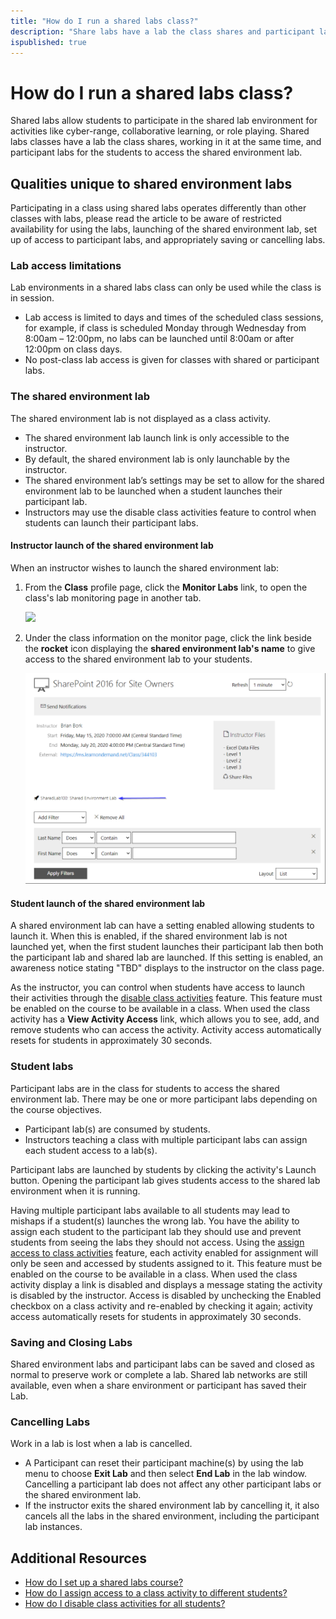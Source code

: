 ```yaml
---
title: "How do I run a shared labs class?"
description: "Share labs have a lab the class shares and participant labs for the students. This article provides information on managing both the shared and participant labs, special considerations in launching, saving, and cancelling labs, as well as tools to manage access to labs."
ispublished: true
---
```


# How do I run a shared labs class?

Shared labs allow students to participate in the shared lab environment for activities like cyber-range, collaborative learning, or role playing. 
Shared labs classes have a lab the class shares, working in it at the same time, and participant labs for the students to access the shared environment lab. 

## Qualities unique to shared environment labs

Participating in a class using shared labs operates differently than other classes with labs, please read the article to be aware of restricted availability for using the labs, launching of the shared environment lab, set up of access to participant labs, and appropriately saving or cancelling labs. 

### Lab access limitations
Lab environments in a shared labs class can only be used while the class is in session.

* Lab access is limited to days and times of the scheduled class sessions, for example, if class is scheduled Monday through Wednesday from 8:00am – 12:00pm, no labs can be launched until 8:00am or after 12:00pm on class days.
* No post-class lab access is given for classes with shared or participant labs.

### The shared environment lab
The shared environment lab is not displayed as a class activity. 
* The shared environment lab launch link is only accessible to the instructor. 
* By default, the shared environment lab is only launchable by the instructor.
* The shared environment lab’s settings may be set to allow for the shared environment lab to be launched when a student launches their participant lab. 
* Instructors may use the disable class activities feature to control when students can launch their participant labs.

#### Instructor launch of the shared environment lab

When an instructor wishes to launch the shared environment lab: 
1. From the **Class** profile page, click the **Monitor Labs** link, to open the class's lab monitoring page in another tab.

    ![](/tms/images/monitor-labs-link.png)

1.  Under the class information on the monitor page, click the link beside the **rocket** icon displaying the **shared environment lab's name** to give access to the shared environment lab to your students.

    ![](/tms/images/instructor-launch-shared-lab-environment-1.png)

#### Student launch of the shared environment lab
A shared environment lab can have a setting enabled allowing students to launch it. When this is enabled, if the shared environment lab is not launched yet, when the first student launches their participant lab then both the participant lab and shared lab are launched. If this setting is enabled, an awareness notice stating "TBD" displays to the instructor on the class page. 

As the instructor, you can control when students have access to launch their activities through the [disable class activities](/tms/instructors/instructor-prep-and-classes/disable-class-activities.md) feature. This feature must be enabled on the course to be available in a class. When used the class activity has a **View Activity Access** link, which allows you to see, add, and remove students who can access the activity. Activity access automatically resets for students in approximately 30 seconds.

### Student labs
Participant labs are in the class for students to access the shared environment lab. There may be one or more participant labs depending on the course objectives. 

* Participant lab(s) are consumed by students.
* Instructors teaching a class with multiple participant labs can assign each student access to a lab(s).

Participant labs are launched by students by clicking the activity's Launch button. Opening the participant lab gives students access to the shared lab environment when it is running. 

Having multiple participant labs available to all students may lead to mishaps if a student(s) launches the wrong lab. You have the ability to assign each student to the participant lab they should use and prevent students from seeing the labs they should not access. Using the [assign access to class activities](/tms/instructors/instructor-prep-and-classes/assign-class-activities.md) feature, each activity enabled for assignment will only be seen and accessed by students assigned to it. This feature must be enabled on the course to be available in a class. When used the class activity display a link is disabled and displays a message stating the activity is disabled by the instructor. Access is disabled by unchecking the Enabled checkbox on a class activity and re-enabled by checking it again; activity access automatically resets for students in approximately 30 seconds.

### Saving and Closing Labs

Shared environment labs and participant labs can be saved and closed as normal to preserve work or complete a lab. Shared lab networks are still available, even when a share environment or participant has saved their Lab.

### Cancelling Labs
Work in a lab is lost when a lab is cancelled.

- A Participant can reset their participant machine(s) by using the lab menu to choose **Exit Lab** and then select **End Lab** in the lab window. Cancelling a participant lab does not affect any other participant labs or the shared environment lab.
- If the instructor exits the shared environment lab by cancelling it, it also cancels all the labs in the shared environment, including the participant lab instances.

## Additional Resources
 
- [How do I set up a shared labs course?](/tms/tms-administrators/courses-and-activities/overall/shared-lab-course.md)
- [How do I assign access to a class activity to different students?](/tms/instructors/instructor-prep-and-classes/assign-class-activities.md)
- [How do I disable class activities for all students?](/tms/instructors/instructor-prep-and-classes/disable-class-activities.md)


